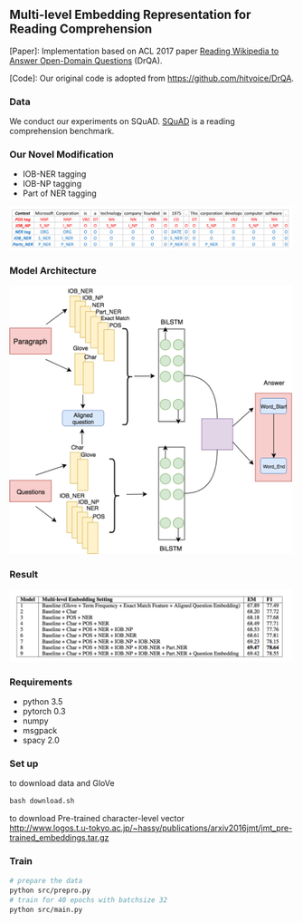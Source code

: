 Multi-level Embedding Representation for Reading Comprehension
---
[Paper]: Implementation based on ACL 2017 paper [Reading Wikipedia to Answer Open-Domain Questions](http://www-cs.stanford.edu/people/danqi/papers/acl2017.pdf) (DrQA).     

[Code]: Our original code is adopted from https://github.com/hitvoice/DrQA.    

### Data
We conduct our experiments on SQuAD. [SQuAD](https://rajpurkar.github.io/SQuAD-explorer/) is a reading comprehension benchmark.     

### Our Novel Modification  
- IOB-NER tagging
- IOB-NP tagging
- Part of NER tagging     

<img src="figure/example.png" width="500">

### Model Architecture     

<img src="figure/model_structure.png" width="500">

### Result     

<img src="figure/result.png" width="500">

### Requirements
- python 3.5 
- pytorch 0.3
- numpy
- msgpack
- spacy 2.0

### Set up     
to download data and GloVe     
```python
bash download.sh
```     

to download Pre-trained character-level vector     
http://www.logos.t.u-tokyo.ac.jp/~hassy/publications/arxiv2016jmt/jmt_pre-trained_embeddings.tar.gz


### Train

```bash
# prepare the data
python src/prepro.py
# train for 40 epochs with batchsize 32
python src/main.py 
```
